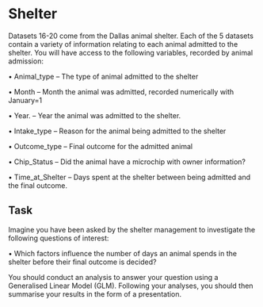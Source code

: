 # Shelter

Datasets 16-20 come from the Dallas animal shelter. Each of the 5 datasets contain a variety of
information relating to each animal admitted to the shelter. You will have access to the following
variables, recorded by animal admission:

• Animal_type – The type of animal admitted to the shelter

• Month – Month the animal was admitted, recorded numerically with January=1

• Year. – Year the animal was admitted to the shelter.

• Intake_type – Reason for the animal being admitted to the shelter

• Outcome_type – Final outcome for the admitted animal

• Chip_Status – Did the animal have a microchip with owner information?

• Time_at_Shelter – Days spent at the shelter between being admitted and the final outcome.

## Task

Imagine you have been asked by the shelter management to investigate the following questions of
interest:

• Which factors influence the number of days an animal spends in the shelter before their
final outcome is decided?

You should conduct an analysis to answer your question using a Generalised Linear Model (GLM).
Following your analyses, you should then summarise your results in the form of a presentation.
